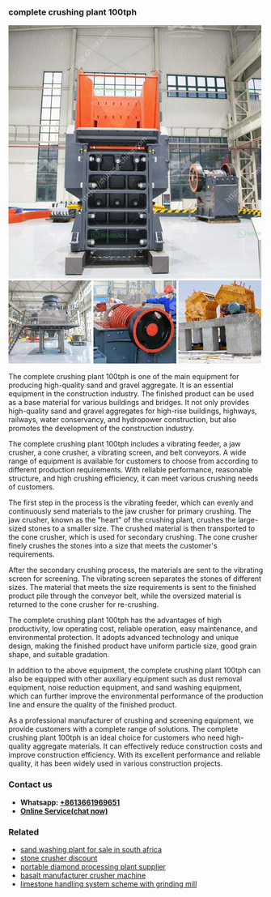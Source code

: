 <h3>complete crushing plant 100tph</h3><img src='1708309319.jpg' alt=''><p>The complete crushing plant 100tph is one of the main equipment for producing high-quality sand and gravel aggregate. It is an essential equipment in the construction industry. The finished product can be used as a base material for various buildings and bridges. It not only provides high-quality sand and gravel aggregates for high-rise buildings, highways, railways, water conservancy, and hydropower construction, but also promotes the development of the construction industry. </p><p>The complete crushing plant 100tph includes a vibrating feeder, a jaw crusher, a cone crusher, a vibrating screen, and belt conveyors. A wide range of equipment is available for customers to choose from according to different production requirements. With reliable performance, reasonable structure, and high crushing efficiency, it can meet various crushing needs of customers.</p><p>The first step in the process is the vibrating feeder, which can evenly and continuously send materials to the jaw crusher for primary crushing. The jaw crusher, known as the "heart" of the crushing plant, crushes the large-sized stones to a smaller size. The crushed material is then transported to the cone crusher, which is used for secondary crushing. The cone crusher finely crushes the stones into a size that meets the customer's requirements.</p><p>After the secondary crushing process, the materials are sent to the vibrating screen for screening. The vibrating screen separates the stones of different sizes. The material that meets the size requirements is sent to the finished product pile through the conveyor belt, while the oversized material is returned to the cone crusher for re-crushing.</p><p>The complete crushing plant 100tph has the advantages of high productivity, low operating cost, reliable operation, easy maintenance, and environmental protection. It adopts advanced technology and unique design, making the finished product have uniform particle size, good grain shape, and suitable gradation. </p><p>In addition to the above equipment, the complete crushing plant 100tph can also be equipped with other auxiliary equipment such as dust removal equipment, noise reduction equipment, and sand washing equipment, which can further improve the environmental performance of the production line and ensure the quality of the finished product.</p><p>As a professional manufacturer of crushing and screening equipment, we provide customers with a complete range of solutions. The complete crushing plant 100tph is an ideal choice for customers who need high-quality aggregate materials. It can effectively reduce construction costs and improve construction efficiency. With its excellent performance and reliable quality, it has been widely used in various construction projects.</p><h3>Contact us</h3><ul><li><strong>Whatsapp:&nbsp;<a href="https://wa.me/8613661969651">+8613661969651</a></strong></li><li><a href="https://swt.shibang-china.com/?git&amp;zhl&amp;complete crushing plant 100tph"><strong>Online Service(chat now)</strong></a></li></ul><h3>Related</h3><ul><li><a href='sand washing plant for sale in south africa.md'>sand washing plant for sale in south africa</a></li><li><a href='stone crusher discount.md'>stone crusher discount</a></li><li><a href='portable diamond processing plant supplier.md'>portable diamond processing plant supplier</a></li><li><a href='basalt manufacturer crusher machine.md'>basalt manufacturer crusher machine</a></li><li><a href='limestone handling system scheme with grinding mill.md'>limestone handling system scheme with grinding mill</a></li></ul>